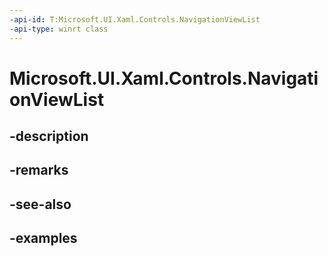 ```yaml
---
-api-id: T:Microsoft.UI.Xaml.Controls.NavigationViewList
-api-type: winrt class
---
```


<!-- Class syntax.
public class NavigationViewList : ListView, ListView
-->

# Microsoft.UI.Xaml.Controls.NavigationViewList

## -description

## -remarks

## -see-also

## -examples

